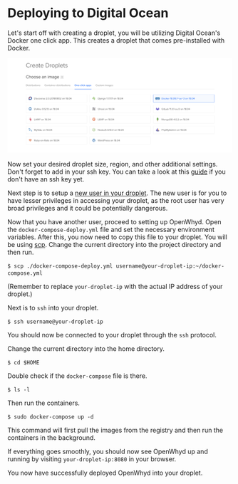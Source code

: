 # Deploying to Digital Ocean

Let's start off with creating a droplet, you will be utilizing Digital Ocean's Docker one click app. This creates a droplet that comes pre-installed with Docker.

![digital ocean docker](img/do-docker.png)

Now set your desired droplet size, region, and other additional settings. Don't forget to add in your ssh key. You can take a look at this [guide](https://www.digitalocean.com/docs/droplets/how-to/add-ssh-keys/) if you don't have an ssh key yet. 

Next step is to setup a [new user in your droplet](https://www.digitalocean.com/community/tutorials/initial-server-setup-with-ubuntu-18-04). The new user is for you to have lesser privileges in accessing your droplet, as the root user has very broad privileges and it could be potentially dangerous.

Now that you have another user, proceed to setting up OpenWhyd. Open the `docker-compose-deploy.yml` file and set the necessary environment variables. After this, you now need to copy this file to your droplet. You will be using [scp](https://linux.die.net/man/1/scp). Change the current directory into the project directory and then run.

```
$ scp ./docker-compose-deploy.yml username@your-droplet-ip:~/docker-compose.yml
```

(Remember to replace `your-droplet-ip` with the actual IP address of your droplet.)

Next is to `ssh` into your droplet. 

```
$ ssh username@your-droplet-ip
```
You should now be connected to your droplet through the `ssh` protocol. 

Change the current directory into the home directory.
```
$ cd $HOME 
```

Double check if the `docker-compose` file is there.

```
$ ls -l
``` 

Then run the containers.

```
$ sudo docker-compose up -d
```

This command will first pull the images from the registry and then run the containers in the background.

If everything goes smoothly, you should now see OpenWhyd up and running by visiting `your-droplet-ip:8080` in your browser. 

You now have successfully deployed OpenWhyd into your droplet. 